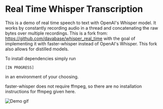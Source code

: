 # Real Time Whisper Transcription



This is a demo of real time speech to text with OpenAI's Whisper model. It works by constantly recording audio in a thread and concatenating the raw bytes over multiple recordings. This is a fork from: https://github.com/davabase/whisper_real_time with the goal of implementing it with faster-whisper instead of OpenAI's Whisper. This fork also allows for distilled models. 

To install dependencies simply run
```
[IN PROGRESS]
```
in an environment of your choosing.

faster-whisper does not require ffmpeg, so there are no installation instructions for ffmpeg given here. 

![Demo gif](demo.gif)
